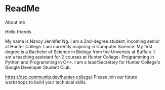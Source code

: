# ReadMe
About me

Hello friends. 

My name is Nancy Jennifer Ng. I am a 2nd-degree student, incoming senior at Hunter College. 
I am currently majoring in Computer Science. My first degree is a Bachelor of Science in Biology 
from the Unveristy at Buffalo. I am a teaching assistant for 2 courses at Hunter College- 
Programming in Python and Programming in C++. I am a lead/Secretary for Hunter College's
Google Developer Student Club.

https://dsc.community.dev/hunter-college/
Please join our future workshops to build your technical skills. 
